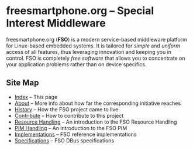 # freesmartphone.org – Special Interest Middleware

freesmartphone.org (**FSO**) is a modern service-based middleware platform for Linux-based embedded systems. It is tailored for *simple* and *uniform* access of all features, thus leveraging innovation and keeping you in control. FSO is completely *free software* that allows you to concentrate on your application problems rather than on device specifics.

## Site Map

* [Index](index) – This page
* [About](about) – More info about how far the corresponding initiative reaches
* [History](history) – How the FSO project came to live
* [Contribute](contribute) – How to contribute to this project
* [Resource Handling](usage-intro) – An introduction to the FSO Resource Handling
* [PIM Handling](pim-intro) – An introduction to the FSO PIM
* [Implementations](implementations) – FSO reference implementations
* [Specifications](specifications) – FSO DBus specifications
